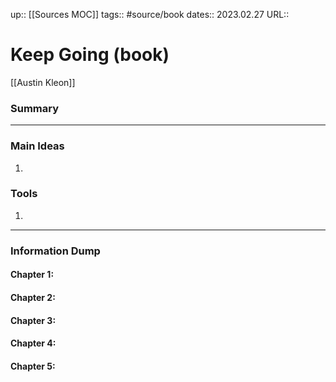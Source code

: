 up:: [[Sources MOC]]
tags:: #source/book 
dates:: 2023.02.27
URL::  

# Keep Going (book)
[[Austin Kleon]]


### Summary



---

### Main Ideas
1. 


### Tools
1. 


---
### Information Dump

#### Chapter 1: 


#### Chapter 2: 


#### Chapter 3: 


#### Chapter 4: 


#### Chapter 5: 
